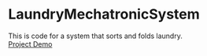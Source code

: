 # LaundryMechatronicSystem
This is code for a system that sorts and folds laundry.
<br>[Project Demo](https://youtu.be/vakX8B0G1AI)
